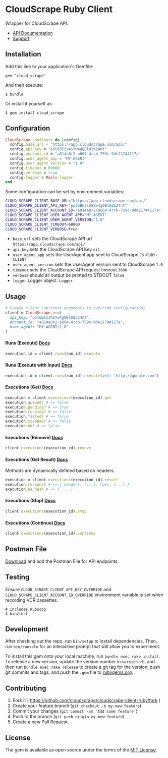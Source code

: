# CloudScrape Ruby Client

Wrapper for CloudScrape API.

* [API Documentation](https://app.cloudscrape.com/#/api)
* [Support](https://cloudscrape.zendesk.com/hc/en-us)

## Installation

Add this line to your application's Gemfile:

    gem 'cloud_scrape'

And then execute:

    $ bundle

Or install it yourself as:

    $ gem install cloud_scrape

## Configuration

``` ruby
CloudScrape.configure do |config|
  config.base_url = "https://app.cloudscrape.com/api/"
  config.api_key = "pol6BFzsASYw4gQBl02b24nt"
  config.account_id = "a814a8r2-a664-4rcb-759c-9de21744117a"
  config.user_agent_app = "MY-AGENT"
  config.user_agent_version = "1.0"
  config.timeout = 60000
  config.verbose = true
  config.logger = Rails.logger
end
```

Some configuration can be set by environment variables:

``` bash
CLOUD_SCRAPE_CLIENT_BASE_URL="https://app.cloudscrape.com/api/"
CLOUD_SCRAPE_CLIENT_API_KEY="pol6BFzsASYw4gQBl02b24nt"
CLOUD_SCRAPE_CLIENT_ACCOUNT_ID="a814a8r2-a664-4rcb-759c-9de21744117a"
CLOUD_SCRAPE_CLIENT_USER_AGENT_APP="MY-AGENT"
CLOUD_SCRAPE_CLIENT_USER_AGENT_VERSION="1.0"
CLOUD_SCRAPE_CLIENT_TIMEOUT=60000
CLOUD_SCRAPE_CLIENT_VERBOSE=true
```

* `base_url` sets the CloudScrape API url `https://app.cloudscrape.com/api/`
* `api_key` sets the CloudScrape API Key `nil`
* `user_agent_app` sets the UserAgent app sent to CloudScrape `CS-RUBY-CLIENT`
* `user_agent_version` sets the UserAgent version sent to CloudScrape `1.0`
* `timeout` sets the CloudScrape API request timeout `3600`
* `verbose` should all output be printed to STDOUT `false`
* `logger` Logger object. `Logger`

## Usage

``` ruby
# Create client (optional arguments to override configuration)
client = CloudScrape.new(
  api_key: "pol6BFzsASYw4gQBl02b24nt",
  account_id: "a814a8r2-a664-4rcb-759c-9de21744117a",
  user_agent: "MY-AGENT/1.0"
)
```

#### Runs (Execute) [Docs](https://app.cloudscrape.com/#/api/sections/runs/execute)

``` ruby
execution_id = client.runs(run_id).execute
```

#### Runs (Execute with Input) [Docs](https://app.cloudscrape.com/#/api/sections/runs/executeWithInput)

``` ruby
execution_id = client.runs(run_id).execute(url: 'http://google.com')
```

#### Executions (Get) [Docs](https://app.cloudscrape.com/#/api/sections/executions/get)

``` ruby
execution = client.executions(execution_id).get
execution.queued? # => false
execution.pending? # => true
execution.running? # => false
execution.failed? # => false
execution.stopped? # => false
execution.ok? # => false
```

#### Executions (Remove) [Docs](https://app.cloudscrape.com/#/api/sections/executions/remove)

``` ruby
client.executions(execution_id).remove
```

#### Executions (Get Result) [Docs](https://app.cloudscrape.com/#/api/sections/executions/getResult)

Methods are dynamically defined based on headers.

``` ruby
execution = client.executions(execution_id).result
execution.response # => { headers: [...], rows: [...] }
execution.as_hash # => { ... }
```

#### Executions (Stop) [Docs](https://app.cloudscrape.com/#/api/sections/executions/stop)

``` ruby
client.executions(execution_id).stop
```

#### Executions (Continue) [Docs](https://app.cloudscrape.com/#/api/sections/executions/continue)

``` ruby
client.executions(execution_id).continue
```

## Postman File

[Download](./postman_collection) and add the Postman File for API endpoints.

## Testing

Ensure `CLOUD_SCRAPE_CLIENT_API_KEY_OVERRIDE` and `CLOUD_SCRAPE_CLIENT_ACCOUNT_ID_OVERRIDE` environment variable is set when recording VCR cassettes.

    # Includes Rubocop
    $ bin/test

## Development

After checking out the repo, run `bin/setup` to install dependencies. Then, run `bin/console` for an interactive prompt that will allow you to experiment.

To install this gem onto your local machine, run `bundle exec rake install`. To release a new version, update the version number in `version.rb`, and then run `bundle exec rake release` to create a git tag for the version, push git commits and tags, and push the `.gem` file to [rubygems.org](https://rubygems.org).

## Contributing

1. Fork it ( https://github.com/cloudscrape/cloudscrape-client-ruby/fork )
2. Create your feature branch (`git checkout -b my-new-feature`)
3. Commit your changes (`git commit -am 'Add some feature'`)
4. Push to the branch (`git push origin my-new-feature`)
5. Create a new Pull Request

## License

The gem is available as open source under the terms of the [MIT License](http://opensource.org/licenses/MIT).
